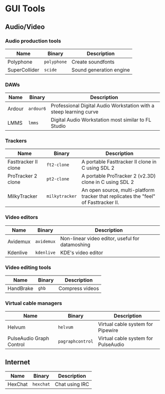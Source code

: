 # GUI Tools

## Audio/Video

### Audio production tools

| Name          | Binary      | Description             |
| -             | -           | -                       |
| Polyphone     | `polyphone` | Create soundfonts       |
| SuperCollider | `scide`     | Sound generation engine |

### DAWs

| Name   | Binary    | Description                                                        |
| -      | -         | -                                                                  |
| Ardour | `ardour6` | Professional Digital Audio Workstation with a steep learning curve |
| LMMS   | `lmms`    | Digital Audio Workstation most similar to FL Studio                |

### Trackers

| Name                 | Binary         | Description                                                                          |
| -                    | -              | -                                                                                    |
| Fasttracker II clone | `ft2-clone`    | A portable Fasttracker II clone in C using SDL 2                                     |
| ProTracker 2 clone   | `pt2-clone`    | A portable ProTracker 2 (v2.3D) clone in C using SDL 2                               |
| MilkyTracker         | `milkytracker` | An open source, multi-platform tracker that replicates the "feel" of Fasttracker II. |

### Video editors

| Name                     | Binary           | Description                                     |
| -                        | -                | -                                               |
| Avidemux                 | `avidemux`       | Non-linear video editor, useful for datamoshing |
| Kdenlive                 | `kdenlive`       | KDE's video editor                              |

### Video editing tools

| Name      | Binary | Description     |
| -         | -      | -               |
| HandBrake | `ghb`  | Compress videos |

### Virtual cable managers

| Name                     | Binary           | Description                         |
| -                        | -                | -                                   |
| Helvum                   | `helvum`         | Virtual cable system for Pipewire   |
| PulseAudio Graph Control | `pagraphcontrol` | Virtual cable system for PulseAudio |

## Internet

| Name    | Binary    | Description    |
| -       | -         | -              |
| HexChat | `hexchat` | Chat using IRC |
